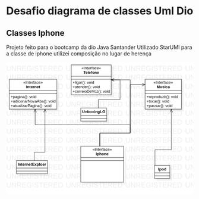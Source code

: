 # Desafio diagrama de classes Uml Dio
## Classes Iphone

Projeto  feito para o bootcamp da dio Java Santander
Utilizado StarUMl
para a classe de iphone utilizei composição no lugar de herença

![Class Diagram0](Main.png)
